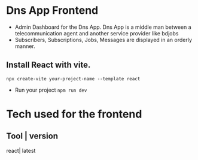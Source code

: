 # Dns App Frontend
* Admin Dashboard for the Dns App. Dns App is a middle man between a telecommunication agent and another service provider
like bdjobs
* Subscribers, Subscriptions, Jobs, Messages are displayed in an orderly manner.

## Install React with vite.
```npx create-vite your-project-name --template react```
* Run your project
```npm run dev```

# Tech used for the frontend
Tool | version 
---------------
react| latest
